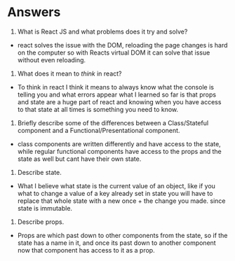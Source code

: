 # Answers

1.  What is React JS and what problems does it try and solve?

- react solves the issue with the DOM, reloading the page changes is hard on the computer so with Reacts virtual DOM it can solve that issue without even reloading.

1.  What does it mean to _think_ in react?

- To think in react I think it means to always know what the console is telling you and what errors appear what I learned so far is that props and state are a huge part of react and knowing when you have access to that state at all times is something you need to know.

1.  Briefly describe some of the differences between a Class/Stateful component and a Functional/Presentational component.

- class components are written differently and have access to the state, while regular functional components have access to the props and the state as well but cant have their own state.

1.  Describe state.

- What I believe what state is the current value of an object, like if you what to change a value of a key already set in state you will have to replace that whole state with a new once + the change you made. since state is immutable.

1.  Describe props.

- Props are which past down to other components from the state, so if the state has a name in it, and once its past down to another component now that component has access to it as a prop.
